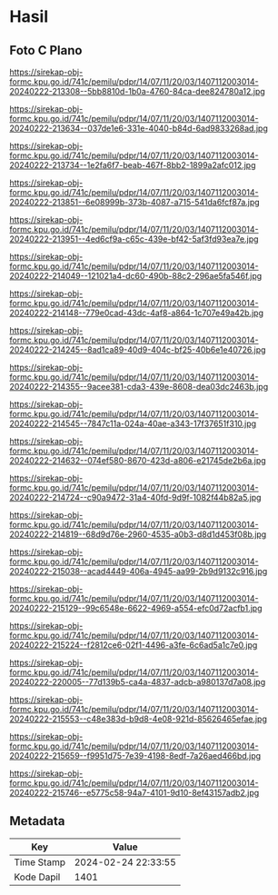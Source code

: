 # Hasil

## Foto C Plano

https://sirekap-obj-formc.kpu.go.id/741c/pemilu/pdpr/14/07/11/20/03/1407112003014-20240222-213308--5bb8810d-1b0a-4760-84ca-dee824780a12.jpg

https://sirekap-obj-formc.kpu.go.id/741c/pemilu/pdpr/14/07/11/20/03/1407112003014-20240222-213634--037de1e6-331e-4040-b84d-6ad9833268ad.jpg

https://sirekap-obj-formc.kpu.go.id/741c/pemilu/pdpr/14/07/11/20/03/1407112003014-20240222-213734--1e2fa6f7-beab-467f-8bb2-1899a2afc012.jpg

https://sirekap-obj-formc.kpu.go.id/741c/pemilu/pdpr/14/07/11/20/03/1407112003014-20240222-213851--6e08999b-373b-4087-a715-541da6fcf87a.jpg

https://sirekap-obj-formc.kpu.go.id/741c/pemilu/pdpr/14/07/11/20/03/1407112003014-20240222-213951--4ed6cf9a-c65c-439e-bf42-5af3fd93ea7e.jpg

https://sirekap-obj-formc.kpu.go.id/741c/pemilu/pdpr/14/07/11/20/03/1407112003014-20240222-214049--121021a4-dc60-490b-88c2-296ae5fa546f.jpg

https://sirekap-obj-formc.kpu.go.id/741c/pemilu/pdpr/14/07/11/20/03/1407112003014-20240222-214148--779e0cad-43dc-4af8-a864-1c707e49a42b.jpg

https://sirekap-obj-formc.kpu.go.id/741c/pemilu/pdpr/14/07/11/20/03/1407112003014-20240222-214245--8ad1ca89-40d9-404c-bf25-40b6e1e40726.jpg

https://sirekap-obj-formc.kpu.go.id/741c/pemilu/pdpr/14/07/11/20/03/1407112003014-20240222-214355--9acee381-cda3-439e-8608-dea03dc2463b.jpg

https://sirekap-obj-formc.kpu.go.id/741c/pemilu/pdpr/14/07/11/20/03/1407112003014-20240222-214545--7847c11a-024a-40ae-a343-17f37651f310.jpg

https://sirekap-obj-formc.kpu.go.id/741c/pemilu/pdpr/14/07/11/20/03/1407112003014-20240222-214632--074ef580-8670-423d-a806-e21745de2b6a.jpg

https://sirekap-obj-formc.kpu.go.id/741c/pemilu/pdpr/14/07/11/20/03/1407112003014-20240222-214724--c90a9472-31a4-40fd-9d9f-1082f44b82a5.jpg

https://sirekap-obj-formc.kpu.go.id/741c/pemilu/pdpr/14/07/11/20/03/1407112003014-20240222-214819--68d9d76e-2960-4535-a0b3-d8d1d453f08b.jpg

https://sirekap-obj-formc.kpu.go.id/741c/pemilu/pdpr/14/07/11/20/03/1407112003014-20240222-215038--acad4449-406a-4945-aa99-2b9d9132c916.jpg

https://sirekap-obj-formc.kpu.go.id/741c/pemilu/pdpr/14/07/11/20/03/1407112003014-20240222-215129--99c6548e-6622-4969-a554-efc0d72acfb1.jpg

https://sirekap-obj-formc.kpu.go.id/741c/pemilu/pdpr/14/07/11/20/03/1407112003014-20240222-215224--f2812ce6-02f1-4496-a3fe-6c6ad5a1c7e0.jpg

https://sirekap-obj-formc.kpu.go.id/741c/pemilu/pdpr/14/07/11/20/03/1407112003014-20240222-220005--77d139b5-ca4a-4837-adcb-a980137d7a08.jpg

https://sirekap-obj-formc.kpu.go.id/741c/pemilu/pdpr/14/07/11/20/03/1407112003014-20240222-215553--c48e383d-b9d8-4e08-921d-85626465efae.jpg

https://sirekap-obj-formc.kpu.go.id/741c/pemilu/pdpr/14/07/11/20/03/1407112003014-20240222-215659--f9951d75-7e39-4198-8edf-7a26aed466bd.jpg

https://sirekap-obj-formc.kpu.go.id/741c/pemilu/pdpr/14/07/11/20/03/1407112003014-20240222-215746--e5775c58-94a7-4101-9d10-8ef43157adb2.jpg


## Metadata

| Key        | Value               |
| ---------- | ------------------- |
| Time Stamp | 2024-02-24 22:33:55 |
| Kode Dapil | 1401                |



